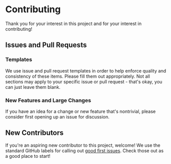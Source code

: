 # Contributing

Thank you for your interest in this project and for your interest in contributing!

## Issues and Pull Requests

### Templates

We use issue and pull request templates in order to help enforce quality and consistency of these items.
Please fill them out appropriately.
Not all sections may apply to your specific issue or pull request - that's okay, you can just leave them blank.

### New Features and Large Changes

If you have an idea for a change or new feature that's nontrivial, please consider first opening up an issue for discussion.

## New Contributors

If you're an aspiring new contributor to this project, welcome!
We use the standard GitHub labels for calling out [good first issues](https://github.com/containership/kubectl-cssh/labels/good%20first%20issue).
Check those out as a good place to start!
